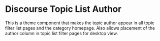 # Discourse Topic List Author
This is a theme component that makes the topic author appear in all topic filter list pages and the category homepage.  Also allows placement of the author column in topic list filter pages for desktop view.
